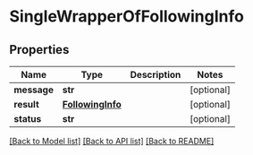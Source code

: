 # SingleWrapperOfFollowingInfo

## Properties
Name | Type | Description | Notes
------------ | ------------- | ------------- | -------------
**message** | **str** |  | [optional] 
**result** | [**FollowingInfo**](FollowingInfo.md) |  | [optional] 
**status** | **str** |  | [optional] 

[[Back to Model list]](../README.md#documentation-for-models) [[Back to API list]](../README.md#documentation-for-api-endpoints) [[Back to README]](../README.md)

